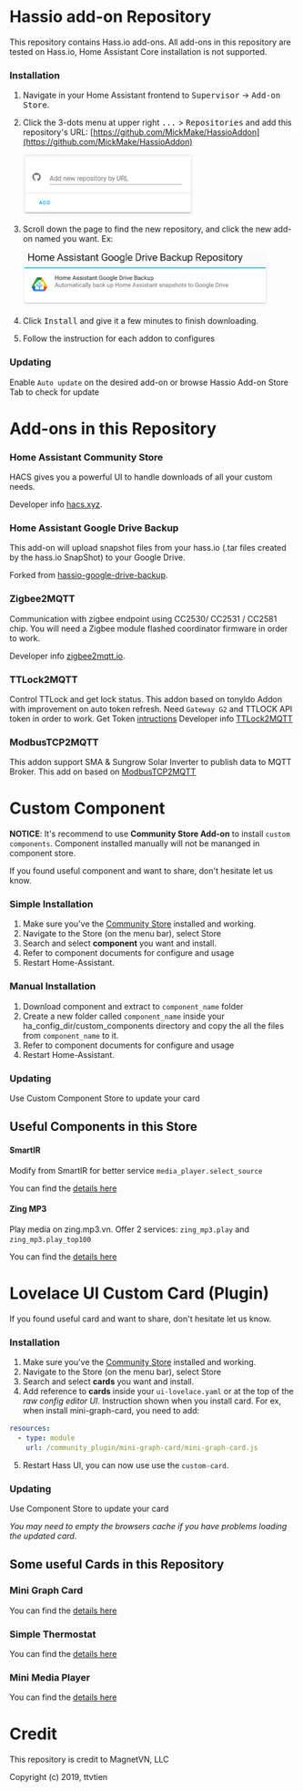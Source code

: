 
# Hassio add-on Repository
This repository contains Hass.io add-ons. All add-ons in this repository are tested on Hass.io, Home Assistant Core installation is not supported.

### Installation
1. Navigate in your Home Assistant frontend to <kbd>Supervisor</kbd> -> <kbd>Add-on Store</kbd>.

2. Click the 3-dots menu at upper right <kbd>...</kbd> > <kbd>Repositories</kbd> and add this repository's URL: [https://github.com/MickMake/HassioAddon](https://github.com/MickMake/HassioAddon)

   <img src="images/add_repo.png" width="300"/>

3. Scroll down the page to find the new repository, and click the new add-on named you want. Ex:

   <img src="images/repo_ss.png" width="429"/>

4. Click <kbd>Install</kbd> and give it a few minutes to finish downloading.

5. Follow the instruction for each addon to configures


### Updating
Enable `Auto update` on the desired add-on or browse Hassio Add-on Store Tab to check for update

# Add-ons in this Repository

### Home Assistant Community Store
HACS gives you a powerful UI to handle downloads of all your custom needs.

Developer info [hacs.xyz](https://hacs.xyz/).

### Home Assistant Google Drive Backup
This add-on will upload snapshot files from your hass.io (.tar files created by the hass.io SnapShot) to your Google Drive.

Forked from [hassio-google-drive-backup](https://github.com/sabeechen/hassio-google-drive-backup).

### Zigbee2MQTT
Communication with zigbee endpoint using CC2530/ CC2531 / CC2581 chip.
You will need a Zigbee module flashed coordinator firmware in order to work.

Developer info [zigbee2mqtt.io](https://www.zigbee2mqtt.io/).

### TTLock2MQTT
Control TTLock and get lock status. This addon based on tonyldo Addon with improvement on auto token refresh.
Need `Gateway G2` and TTLOCK API token in order to work.
Get Token [intructions](https://github.com/tonyldo/ttlockio)
Developer info [TTLock2MQTT](https://github.com/MickMake/TTLock2MQTT)


### ModbusTCP2MQTT
This addon support SMA & Sungrow Solar Inverter to publish data to MQTT Broker. 
This add on based on [ModbusTCP2MQTT](https://github.com/MickMake/ModbusTCP2MQTT)


# Custom Component
**NOTICE**: It's recommend to use **Community Store Add-on** to install `custom components`. Component installed manually will not be mananged in component store.

If you found useful component and want to share, don't hesitate let us know.

### Simple Installation
1. Make sure you've the [Community Store](https://github.com/MickMake/HassioAddon/tree/main/hacs) installed and working.
2. Navigate to the Store (on the menu bar), select Store 
3. Search and select **component** you want and install.
4. Refer to component documents for configure and usage
5. Restart Home-Assistant.

### Manual Installation
1. Download component and extract to `component_name` folder
2. Create a new folder called `component_name` inside your ha_config_dir/custom_components directory and copy the all the files from `component_name` to it.
3. Refer to component documents for configure and usage
4. Restart Home-Assistant.

### Updating
Use Custom Component Store to update your card

## Useful Components in this Store

#### SmartIR
Modify from SmartIR for better service `media_player.select_source` 

You can find the [details here](https://github.com/MickMake/smartIR)

#### Zing MP3
Play media on zing.mp3.vn. Offer 2 services: `zing_mp3.play` and `zing_mp3.play_top100`

You can find the [details here](https://github.com/MickMake/zing_mp3)



# Lovelace UI Custom Card (Plugin)
If you found useful card and want to share, don't hesitate let us know.

### Installation
1. Make sure you've the [Community Store](https://github.com/MickMake/HassioAddon/tree/main/hacs) installed and working.
2. Navigate to the Store (on the menu bar), select Store 
3. Search and select **cards** you want and install.
4. Add reference to **cards** inside your `ui-lovelace.yaml` or at the top of the *raw config editor UI*. Instruction 
shown when you install card. For ex, when install mini-graph-card, you need to add:

  ```yaml
  resources:
    - type: module
      url: /community_plugin/mini-graph-card/mini-graph-card.js
  ```
  
5. Restart Hass UI, you can now use use the `custom-card`.

### Updating
Use Component Store to update your card

*You may need to empty the browsers cache if you have problems loading the updated card.*

## Some useful Cards in this Repository

### Mini Graph Card
You can find the [details here](https://github.com/kalkih/mini-graph-card)
### Simple Thermostat
You can find the [details here](https://github.com/nervetattoo/simple-thermostat)
### Mini Media Player
You can find the [details here](https://github.com/kalkih/mini-media-player)

# Credit

This repository is credit to MagnetVN, LLC

Copyright (c) 2019, ttvtien

[logo]: https://github.com/MickMake/HassioAddon/raw/main/images/Logo.png
